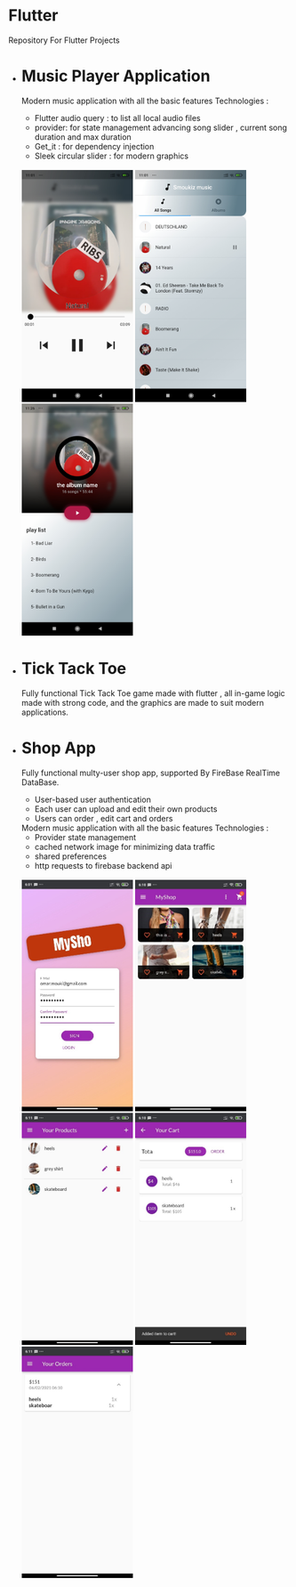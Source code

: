 # Flutter
Repository For Flutter Projects </br>
<ul>
<li> <h1> Music Player Application</h1> 
  <p> 
  Modern music application with all the basic features 
  Technologies :
    <ul>
<li> Flutter audio query : to list all local audio files </li>
<li> provider: for state management advancing song slider , current song duration and max duration </li>
<li> Get_it : for dependency injection</li>
<li> Sleek circular slider : for modern graphics</li>
      </ul></br>
   <img src="ScreenShots/music/player.jpg" width="200">  
   <img src="ScreenShots/music/activeSongList.jpg" width="200">
   <img src="ScreenShots/music/albumPlayList.jpg" width="200">
  </p>
  
  </li>
  <li><h1>Tick Tack Toe</h1>
  <p>Fully functional Tick Tack Toe game made with flutter , all in-game logic made with strong code, and the graphics are made to suit modern applications.</p>
  </li>
  <li> <h1>Shop App </h1>
  <p>Fully functional multy-user shop app, supported By FireBase RealTime DataBase.
    <ul>
      <li>User-based user authentication</li>
      <li>Each user can upload and edit their own products </li>
      <li> Users can order , edit cart and orders </li>
    </ul>
    Modern music application with all the basic features 
    Technologies :
    <ul>
    <li> Provider state management  </li>
    <li> cached network image for minimizing data traffic </li>
    <li> shared preferences</li>
    <li> http requests to firebase backend api</li>
       </ul>
    </br>
   <img src="ScreenShots/shop/shop_sign_in.jpg" width="200">  
   <img src="ScreenShots/shop/shop_overView.jpg" width="200">
   <img src="ScreenShots/shop/shop_edit_product.jpg" width="200">
   <img src="ScreenShots/shop/shop_cart.jpg" width="200">
   <img src="ScreenShots/shop/shop_orders.jpg" width="200">
  </p>
  
  
  </li>
  
  
</ul>


